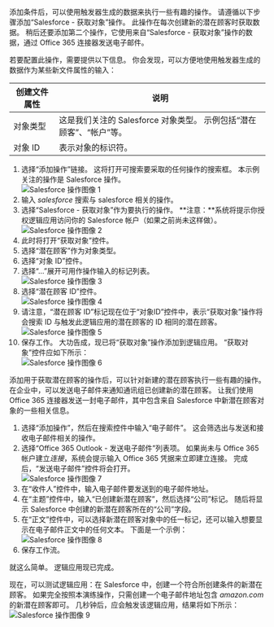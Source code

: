 添加条件后，可以使用触发器生成的数据来执行一些有趣的操作。 请遵循以下步骤添加“Salesforce - 获取对象”操作。 此操作在每次创建新的潜在顾客时获取数据。 稍后还要添加第二个操作，它使用来自“Salesforce - 获取对象”操作的数据，通过 Office 365 连接器发送电子邮件。  

若要配置此操作，需要提供以下信息。 你会发现，可以方便地使用触发器生成的数据作为某些新文件属性的输入：

| 创建文件属性 | 说明 |
| --- | --- |
| 对象类型 |这是我们关注的 Salesforce 对象类型。 示例包括“潜在顾客”、“帐户”等。 |
| 对象 ID |表示对象的标识符。 |

1. 选择“添加操作”链接。 这将打开可搜索要采取的任何操作的搜索框。 本示例关注的操作是 Salesforce 操作。      
   ![Salesforce 操作图像 1](./media/connectors-create-api-salesforce/action-1.png)  
2. 输入 *salesforce* 搜索与 salesforce 相关的操作。
3. 选择“Salesforce - 获取对象”作为要执行的操作。   **注意：**系统将提示你授权逻辑应用访问你的 Salesforce 帐户（如果之前尚未这样做）。    
   ![Salesforce 操作图像 2](./media/connectors-create-api-salesforce/action-2.png)    
4. 此时将打开“获取对象”控件。  
5. 选择“潜在顾客”作为对象类型。
6. 选择“对象 ID”控件。
7. 选择“...”展开可用作操作输入的标记列表。       
   ![Salesforce 操作图像 3](./media/connectors-create-api-salesforce/action-3.png)    
8. 选择“潜在顾客 ID”控件。   
   ![Salesforce 操作图像 4](./media/connectors-create-api-salesforce/action-4.png)     
9. 请注意，“潜在顾客 ID”标记现在位于“对象ID”控件中，表示“获取对象”操作将会搜索 ID 与触发此逻辑应用的潜在顾客的 ID 相同的潜在顾客。  
   ![Salesforce 操作图像 5](./media/connectors-create-api-salesforce/action-5.png)  
10. 保存工作。 大功告成，现已将“获取对象”操作添加到逻辑应用。 “获取对象”控件应如下所示：    
    ![Salesforce 操作图像 6](./media/connectors-create-api-salesforce/action-6.png)  

添加用于获取潜在顾客的操作后，可以针对新建的潜在顾客执行一些有趣的操作。 在企业中，可以发送电子邮件来通知通讯组已创建新的潜在顾客。 让我们使用 Office 365 连接器发送一封电子邮件，其中包含来自 Salesforce 中新潜在顾客对象的一些相关信息。  

1. 选择“添加操作”，然后在搜索控件中输入“电子邮件”。 这会筛选出与发送和接收电子邮件相关的操作。  
2. 选择“Office 365 Outlook - 发送电子邮件”列表项。 如果尚未与 Office 365 帐户建立*连接*，系统会提示输入 Office 365 凭据来立即建立连接。 完成后，“发送电子邮件”控件将会打开。        
   ![Salesforce 操作图像 7](./media/connectors-create-api-salesforce/action-7.png)  
3. 在“收件人”控件中，输入电子邮件要发送到的电子邮件地址。
4. 在“主题”控件中，输入“已创建新潜在顾客”，然后选择“公司”标记。 随后将显示 Salesforce 中创建的新潜在顾客所在的“公司”字段。  
5. 在“正文”控件中，可以选择新潜在顾客对象中的任一标记，还可以输入想要显示在电子邮件正文中的任何文本。 下面是一个示例：  
   ![Salesforce 操作图像 8](./media/connectors-create-api-salesforce/action-8.png)   
6. 保存工作流。  

就这么简单。 逻辑应用现已完成。  

现在，可以测试逻辑应用：在 Salesforce 中，创建一个符合所创建条件的新潜在顾客。  如果完全按照本演练操作，只需创建一个电子邮件地址包含 *amazon.com* 的新潜在顾客即可。 几秒钟后，应会触发该逻辑应用，结果将如下所示：  
![Salesforce 操作图像 9](./media/connectors-create-api-salesforce/action-9.png)  


